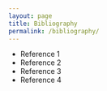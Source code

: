 ```yaml
---
layout: page
title: Bibliography
permalink: /bibliography/
---
```


* Reference 1
* Reference 2
* Reference 3
* Reference 4

